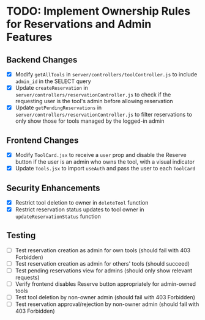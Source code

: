 # TODO: Implement Ownership Rules for Reservations and Admin Features

## Backend Changes
- [x] Modify `getAllTools` in `server/controllers/toolController.js` to include `admin_id` in the SELECT query
- [x] Update `createReservation` in `server/controllers/reservationController.js` to check if the requesting user is the tool's admin before allowing reservation
- [x] Update `getPendingReservations` in `server/controllers/reservationController.js` to filter reservations to only show those for tools managed by the logged-in admin

## Frontend Changes
- [x] Modify `ToolCard.jsx` to receive a `user` prop and disable the Reserve button if the user is an admin who owns the tool, with a visual indicator
- [x] Update `Tools.jsx` to import `useAuth` and pass the user to each `ToolCard`

## Security Enhancements
- [x] Restrict tool deletion to owner in `deleteTool` function
- [x] Restrict reservation status updates to tool owner in `updateReservationStatus` function

## Testing
- [ ] Test reservation creation as admin for own tools (should fail with 403 Forbidden)
- [ ] Test reservation creation as admin for others' tools (should succeed)
- [ ] Test pending reservations view for admins (should only show relevant requests)
- [ ] Verify frontend disables Reserve button appropriately for admin-owned tools
- [ ] Test tool deletion by non-owner admin (should fail with 403 Forbidden)
- [ ] Test reservation approval/rejection by non-owner admin (should fail with 403 Forbidden)
